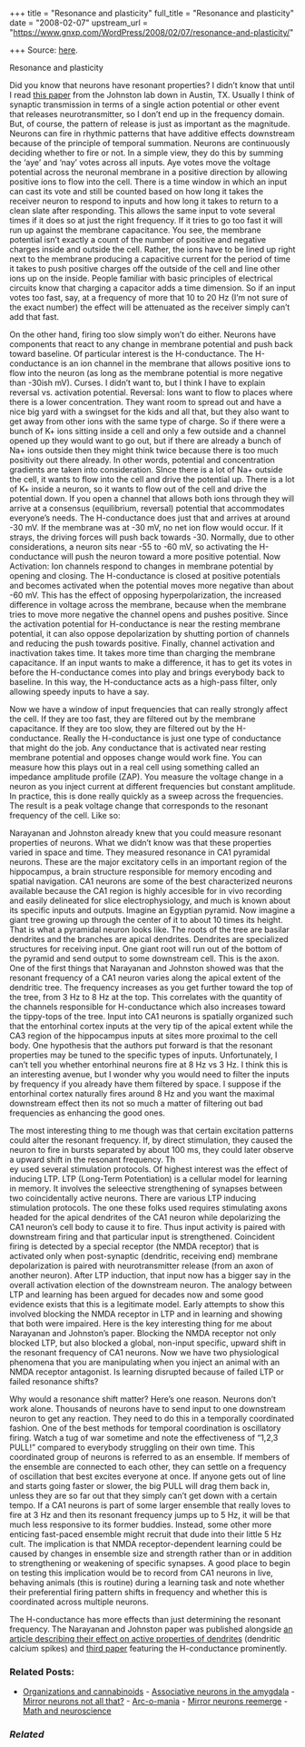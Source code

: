 +++
title = "Resonance and plasticity"
full_title = "Resonance and plasticity"
date = "2008-02-07"
upstream_url = "https://www.gnxp.com/WordPress/2008/02/07/resonance-and-plasticity/"

+++
Source: [here](https://www.gnxp.com/WordPress/2008/02/07/resonance-and-plasticity/).

Resonance and plasticity

Did you know that neurons have resonant properties? I didn’t know that until I read [this paper](http://www.neuron.org/content/article/fulltext?uid=PIIS089662730700829X) from the Johnston lab down in Austin, TX. Usually I think of synaptic transmission in terms of a single action potential or other event that releases neurotransmitter, so I don’t end up in the frequency domain. But, of course, the pattern of release is just as important as the magnitude. Neurons can fire in rhythmic patterns that have additive effects downstream because of the principle of temporal summation. Neurons are continuously deciding whether to fire or not. In a simple view, they do this by summing the ‘aye’ and ‘nay’ votes across all inputs. Aye votes move the voltage potential across the neuronal membrane in a positive direction by allowing positive ions to flow into the cell. There is a time window in which an input can cast its vote and still be counted based on how long it takes the receiver neuron to respond to inputs and how long it takes to return to a clean slate after responding. This allows the same input to vote several times if it does so at just the right frequency. If it tries to go too fast it will run up against the membrane capacitance. You see, the membrane potential isn’t exactly a count of the number of positive and negative charges inside and outside the cell. Rather, the ions have to be lined up right next to the membrane producing a capacitive current for the period of time it takes to push positive charges off the outside of the cell and line other ions up on the inside. People familiar with basic principles of electrical circuits know that charging a capacitor adds a time dimension. So if an input votes too fast, say, at a frequency of more that 10 to 20 Hz (I’m not sure of the exact number) the effect will be attenuated as the receiver simply can’t add that fast.

On the other hand, firing too slow simply won’t do either. Neurons have components that react to any change in membrane potential and push back toward baseline. Of particular interest is the H-conductance. The H-conductance is an ion channel in the membrane that allows positive ions to flow into the neuron (as long as the membrane potential is more negative than -30ish mV). Curses. I didn’t want to, but I think I have to explain reversal vs. activation potential. Reversal: Ions want to flow to places where there is a lower concentration. They want room to spread out and have a nice big yard with a swingset for the kids and all that, but they also want to get away from other ions with the same type of charge. So if there were a bunch of K+ ions sitting inside a cell and only a few outside and a channel opened up they would want to go out, but if there are already a bunch of Na+ ions outside then they might think twice because there is too much positivity out there already. In other words, potential and concentration gradients are taken into consideration. SInce there is a lot of Na+ outside the cell, it wants to flow into the cell and drive the potential up. There is a lot of K+ inside a neuron, so it wants to flow out of the cell and drive the potential down. If you open a channel that allows both ions through they will arrive at a consensus (equilibrium, reversal) potential that accommodates everyone’s needs. The H-conductance does just that and arrives at around -30 mV. If the membrane was at -30 mV, no net ion flow would occur. If it strays, the driving forces will push back towards -30. Normally, due to other considerations, a neuron sits near -55 to -60 mV, so activating the H-conductance will push the neuron toward a more positive potential. Now Activation: Ion channels respond to changes in membrane potential by opening and closing. The H-conductance is closed at positive potentials and becomes activated when the potential moves more negative than about -60 mV. This has the effect of opposing hyperpolarization, the increased difference in voltage across the membrane, because when the membrane tries to move more negative the channel opens and pushes positive. Since the activation potential for H-conductance is near the resting membrane potential, it can also oppose depolarization by shutting portion of channels and reducing the push towards positive. Finally, channel activation and inactivation takes time. It takes more time than charging the membrane capacitance. If an input wants to make a difference, it has to get its votes in before the H-conductance comes into play and brings everybody back to baseline. In this way, the H-conductance acts as a high-pass filter, only allowing speedy inputs to have a say.

Now we have a window of input frequencies that can really strongly affect the cell. If they are too fast, they are filtered out by the membrane capacitance. If they are too slow, they are filtered out by the H-conductance. Really the H-conductance is just one type of conductance that might do the job. Any conductance that is activated near resting membrane potential and opposes change would work fine. You can measure how this plays out in a real cell using something called an impedance amplitude profile (ZAP). You measure the voltage change in a neuron as you inject current at different frequencies but constant amplitude. In practice, this is done really quickly as a sweep across the frequencies. The result is a peak voltage change that corresponds to the resonant frequency of the cell. Like so:

[](https://www.gnxp.com/blog/uploaded_images/ZAP-731513.jpg)

Narayanan and Johnston already knew that you could measure resonant properties of neurons. What we didn’t know was that these properties varied in space and time. They measured resonance in CA1 pyramidal neurons. These are the major excitatory cells in an important region of the hippocampus, a brain structure responsible for memory encoding and spatial navigation. CA1 neurons are some of the best characterized neurons available because the CA1 region is highly accesible for in vivo recording and easily delineated for slice electrophysiology, and much is known about its specific inputs and outputs. Imagine an Egyptian pyramid. Now imagine a giant tree growing up through the center of it to about 10 times its height. That is what a pyramidal neuron looks like. The roots of the tree are basilar dendrites and the branches are apical dendrites. Dendrites are specialized structures for receiving input. One giant root will run out of the bottom of the pyramid and send output to some downstream cell. This is the axon. One of the first things that Narayanan and Johnston showed was that the resonant frequency of a CA1 neuron varies along the apical extent of the dendritic tree. The frequency increases as you get further toward the top of the tree, from 3 Hz to 8 Hz at the top. This correlates with the quantity of the channels responsible for H-conductance which also increases toward the tippy-tops of the tree. Input into CA1 neurons is spatially organized such that the entorhinal cortex inputs at the very tip of the apical extent while the CA3 region of the hippocampus inputs at sites more proximal to the cell body. One hypothesis that the authors put forward is that the resonant properties may be tuned to the specific types of inputs. Unfortunately, I can’t tell you whether entorhinal neurons fire at 8 Hz vs 3 Hz. I think this is an interesting avenue, but I wonder why you would need to filter the inputs by frequency if you already have them filtered by space. I suppose if the entorhinal cortex naturally fires around 8 Hz and you want the maximal downstream effect then its not so much a matter of filtering out bad frequencies as enhancing the good ones.

The most interesting thing to me though was that certain excitation patterns could alter the resonant frequency. If, by direct stimulation, they caused the neuron to fire in bursts separated by about 100 ms, they could later observe a upward shift in the resonant frequency. Th  
ey used several stimulation protocols. Of highest interest was the effect of inducing LTP. LTP (Long-Term Potentiation) is a cellular model for learning in memory. It involves the seleective strengthening of synapses between two coincidentally active neurons. There are various LTP inducing stimulation protocols. The one these folks used requires stimulating axons headed for the apical dendrites of the CA1 neuron while depolarizing the CA1 neuron’s cell body to cause it to fire. Thus input activity is paired with downstream firing and that particular input is strengthened. Coincident firing is detected by a special receptor (the NMDA receptor) that is activated only when post-synaptic (dendritic, receiving end) membrane depolarization is paired with neurotransmitter release (from an axon of another neuron). After LTP induction, that input now has a bigger say in the overall activation election of the downstream neuron. The analogy between LTP and learning has been argued for decades now and some good evidence exists that this is a legitimate model. Early attempts to show this involved blocking the NMDA receptor in LTP and in learning and showing that both were impaired. Here is the key interesting thing for me about Narayanan and Johnston’s paper. Blocking the NMDA receptor not only blocked LTP, but also blocked a global, non-input specific, upward shift in the resonant frequency of CA1 neurons. Now we have two physiological phenomena that you are manipulating when you inject an animal with an NMDA receptor antagonist. Is learning disrupted because of failed LTP or failed resonance shifts?

Why would a resonance shift matter? Here’s one reason. Neurons don’t work alone. Thousands of neurons have to send input to one downstream neuron to get any reaction. They need to do this in a temporally coordinated fashion. One of the best methods for temporal coordination is oscillatory firing. Watch a tug of war sometime and note the effectiveness of “1,2,3 PULL!” compared to everybody struggling on their own time. This coordinated group of neurons is referred to as an ensemble. If members of the ensemble are connected to each other, they can settle on a frequency of oscillation that best excites everyone at once. If anyone gets out of line and starts going faster or slower, the big PULL will drag them back in, unless they are so far out that they simply can’t get down with a certain tempo. If a CA1 neurons is part of some larger ensemble that really loves to fire at 3 Hz and then its resonant frequency jumps up to 5 Hz, it will be that much less responsive to its former buddies. Instead, some other more enticing fast-paced ensemble might recruit that dude into their little 5 Hz cult. The implication is that NMDA receptor-dependent learning could be caused by changes in ensemble size and strength rather than or in addition to strengthening or weakening of specific synapses. A good place to begin on testing this implication would be to record from CA1 neurons in live, behaving animals (this is routine) during a learning task and note whether their preferential firing pattern shifts in frequency and whether this is coordinated across multiple neurons.

The H-conductance has more effects than just determining the resonant frequency. The Narayanan and Johnston paper was published alongside [an article describing their effect on active properties of dendrites](http://www.neuron.org/content/article/abstract?uid=PIIS0896627307009671) (dendritic calcium spikes) and [third paper](http://www.neuron.org/content/article/abstract?uid=PIIS0896627307009695) featuring the H-conductance prominently.

### Related Posts:

- [Organizations and
  cannabinoids](https://www.gnxp.com/WordPress/2006/12/10/organizations-and-cannabinoids/) - [Associative neurons in the
  amygdala](https://www.gnxp.com/WordPress/2006/10/19/associative-neurons-in-the-amygdala/) - [Mirror neurons not all
  that?](https://www.gnxp.com/WordPress/2009/06/02/mirror-neurons-not-all-that/) - [Arc-o-mania](https://www.gnxp.com/WordPress/2006/11/13/arc-o-mania/) - [Mirror neurons
  reemerge](https://www.gnxp.com/WordPress/2010/04/13/mirror-neurons-reemerge/) - [Math and
  neuroscience](https://www.gnxp.com/WordPress/2007/07/23/math-and-neuroscience/)

### *Related*

[](https://www.addtoany.com/add_to/facebook?linkurl=https%3A%2F%2Fwww.gnxp.com%2FWordPress%2F2008%2F02%2F07%2Fresonance-and-plasticity%2F&linkname=Resonance%20and%20plasticity "Facebook")[](https://www.addtoany.com/add_to/twitter?linkurl=https%3A%2F%2Fwww.gnxp.com%2FWordPress%2F2008%2F02%2F07%2Fresonance-and-plasticity%2F&linkname=Resonance%20and%20plasticity "Twitter")[](https://www.addtoany.com/add_to/email?linkurl=https%3A%2F%2Fwww.gnxp.com%2FWordPress%2F2008%2F02%2F07%2Fresonance-and-plasticity%2F&linkname=Resonance%20and%20plasticity "Email")[](https://www.addtoany.com/share)
